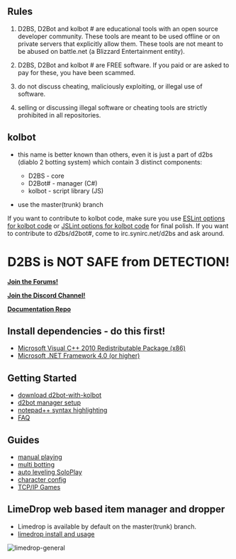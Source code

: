 ## Rules

1. D2BS, D2Bot and kolbot # are educational tools with an open source developer community. These tools are meant to be used offline or on private servers that explicitly allow them. These tools are not meant to be abused on battle.net (a Blizzard Entertainment entity).

2. D2BS, D2Bot and kolbot # are FREE software. If you paid or are asked to pay for these, you have been scammed.

3. do not discuss cheating, maliciously exploiting, or illegal use of software.

4. selling or discussing illegal software or cheating tools are strictly prohibited in all repositories.

## kolbot

* this name is better known than others, even it is just a part of d2bs (diablo 2 botting system) which contain 3 distinct components:
	* D2BS - core
	* D2Bot# - manager (C#)
	* kolbot - script library (JS)

* use the master(trunk) branch

If you want to contribute to kolbot code, make sure you use [ESLint options for kolbot code](https://gist.githubusercontent.com/Nishimura-Katsuo/2d6866666c7acf10047c486a15a7fe60/raw/99ef9c2995929c492ef856772ff346e0f19709cd/.eslintrc.js) or [JSLint options for kolbot code](https://gist.githubusercontent.com/noah-/d917342e52281d54c404e0b2c18b0c6e/raw/fbade95e38b103d2654b90d85ef62a51c4295153/jslint.config) for final polish.
If you want to contribute to d2bs/d2bot#, come to irc.synirc.net/d2bs and ask around.

# D2BS is NOT SAFE from DETECTION!

[**Join the Forums!**](https://blizzhackers.discourse.group)

[**Join the Discord Channel!**](https://discord.gg/FuBG8N2)

[**Documentation Repo**](https://github.com/blizzhackers/documentation#diablo-2-botting-system-d2bs)

## Install dependencies - do this first!
- [Microsoft Visual C++ 2010 Redistributable Package (x86)](https://www.microsoft.com/en-us/download/details.aspx?id=26999)
- [Microsoft .NET Framework 4.0 (or higher)](https://dotnet.microsoft.com/download/dotnet-framework)

## Getting Started
- [download d2bot-with-kolbot](https://github.com/blizzhackers/documentation/blob/master/d2bot/Download.md#download)
- [d2bot manager setup](https://github.com/blizzhackers/documentation/blob/master/d2bot/ManagerSetup.md/#manager-setup)
- [notepad++ syntax highlighting](https://github.com/blizzhackers/documentation/blob/master/kolbot/Notepad++.md/#syntax-highlighting-in-np)
- [FAQ](https://github.com/blizzhackers/documentation/blob/master/kolbot/FAQ.md/#faq)

## Guides
- [manual playing](https://github.com/blizzhackers/documentation/blob/master/kolbot/ManualPlay.md/#manual-playing)
- [multi botting](https://github.com/blizzhackers/documentation/blob/master/kolbot/MultiBotting.md/#multi-botting)
- [auto leveling SoloPlay](https://github.com/blizzhackers/kolbot-SoloPlay)
- [character config](https://github.com/blizzhackers/documentation/blob/master/kolbot/CharacterConfig.md/#character-configuration)
- [TCP/IP Games](https://github.com/blizzhackers/documentation/blob/master/kolbot/TCP-IP%20games.md#tcpip-games)

## LimeDrop web based item manager and dropper

- Limedrop is available by default on the master(trunk) branch.
- [limedrop install and usage](https://github.com/blizzhackers/documentation/tree/master/limedrop#limedrop-guide)


![limedrop-general](https://github.com/blizzhackers/documentation/blob/master/limedrop/assets/limedrop-general.png)
